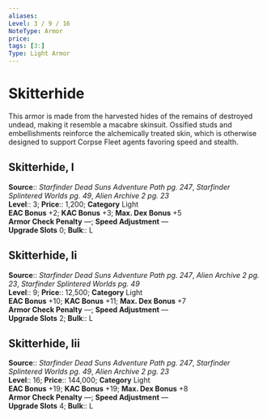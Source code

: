 ```yaml
---
aliases: 
Level: 3 / 9 / 16
NoteType: Armor
price: 
tags: [3:]
Type: Light Armor
---
```


# Skitterhide

This armor is made from the harvested hides of the remains of destroyed undead, making it resemble a macabre skinsuit. Ossified studs and embellishments reinforce the alchemically treated skin, which is otherwise designed to support Corpse Fleet agents favoring speed and stealth.  

## Skitterhide, I

**Source**:: _Starfinder Dead Suns Adventure Path pg. 247_, _Starfinder Splintered Worlds pg. 49_, _Alien Archive 2 pg. 23_  
**Level**:: 3;
**Price**:: 1,200; **Category** Light  
**EAC Bonus** +2; **KAC Bonus** +3; **Max. Dex Bonus** +5  
**Armor Check Penalty** —; **Speed Adjustment** —  
**Upgrade Slots** 0; **Bulk**:: L

## Skitterhide, Ii

**Source**:: _Starfinder Dead Suns Adventure Path pg. 247_, _Alien Archive 2 pg. 23_, _Starfinder Splintered Worlds pg. 49_  
**Level**:: 9;
**Price**:: 12,500; **Category** Light  
**EAC Bonus** +10; **KAC Bonus** +11; **Max. Dex Bonus** +7  
**Armor Check Penalty** —; **Speed Adjustment** —  
**Upgrade Slots** 2; **Bulk**:: L

## Skitterhide, Iii

**Source**:: _Starfinder Dead Suns Adventure Path pg. 247_, _Starfinder Splintered Worlds pg. 49_, _Alien Archive 2 pg. 23_  
**Level**:: 16;
**Price**:: 144,000; **Category** Light  
**EAC Bonus** +19; **KAC Bonus** +19; **Max. Dex Bonus** +8  
**Armor Check Penalty** —; **Speed Adjustment** —  
**Upgrade Slots** 4; **Bulk**:: L
